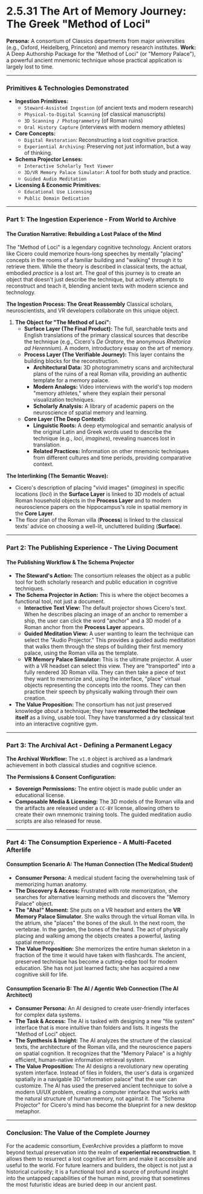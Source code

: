 # 2.5.31 The Art of Memory Journey: The Greek "Method of Loci"

**Persona:** A consortium of Classics departments from major universities (e.g., Oxford, Heidelberg, Princeton) and memory research institutes.
**Work:** A Deep Authorship Package for the "Method of Loci" (or "Memory Palace"), a powerful ancient mnemonic technique whose practical application is largely lost to time.

---

### **Primitives & Technologies Demonstrated**

*   **Ingestion Primitives:**
    *   `Steward-Assisted Ingestion` (of ancient texts and modern research)
    *   `Physical-to-Digital Scanning` (of classical manuscripts)
    *   `3D Scanning / Photogrammetry` (of Roman ruins)
    *   `Oral History Capture` (interviews with modern memory athletes)
*   **Core Concepts:**
    *   `Digital Restoration`: Reconstructing a lost cognitive practice.
    *   `Experiential Archiving`: Preserving not just information, but a way of thinking.
*   **Schema Projector Lenses:**
    *   `Interactive Scholarly Text Viewer`
    *   `3D/VR Memory Palace Simulator`: A tool for both study and practice.
    *   `Guided Audio Meditation`
*   **Licensing & Economic Primitives:**
    *   `Educational Use Licensing`
    *   `Public Domain Dedication`

---

### **Part 1: The Ingestion Experience - From World to Archive**

#### **The Curation Narrative: Rebuilding a Lost Palace of the Mind**
The "Method of Loci" is a legendary cognitive technology. Ancient orators like Cicero could memorize hours-long speeches by mentally "placing" concepts in the rooms of a familiar building and "walking" through it to retrieve them. While the theory is described in classical texts, the actual, embodied *practice* is a lost art. The goal of this journey is to create an object that doesn't just describe the technique, but actively attempts to reconstruct and teach it, blending ancient texts with modern science and technology.

**The Ingestion Process: The Great Reassembly**
Classical scholars, neuroscientists, and VR developers collaborate on this unique object.

1.  **The Object for "The Method of Loci":**
    *   **Surface Layer (The Final Product):** The full, searchable texts and English translations of the primary classical sources that describe the technique (e.g., Cicero's *De Oratore*, the anonymous *Rhetorica ad Herennium*). A modern, introductory essay on the art of memory.
    *   **Process Layer (The Verifiable Journey):** This layer contains the building blocks for the reconstruction.
        *   **Architectural Data:** 3D photogrammetry scans and architectural plans of the ruins of a real Roman villa, providing an authentic template for a memory palace.
        *   **Modern Analogs:** Video interviews with the world's top modern "memory athletes," where they explain their personal visualization techniques.
        *   **Scholarly Analysis:** A library of academic papers on the neuroscience of spatial memory and learning.
    *   **Core Layer (The Deep Context):**
        *   **Linguistic Roots:** A deep etymological and semantic analysis of the original Latin and Greek words used to describe the technique (e.g., *loci*, *imagines*), revealing nuances lost in translation.
        *   **Related Practices:** Information on other mnemonic techniques from different cultures and time periods, providing comparative context.

**The Interlinking (The Semantic Weave):**
*   Cicero's description of placing "vivid images" (*imagines*) in specific locations (*loci*) in the **Surface Layer** is linked to 3D models of actual Roman household objects in the **Process Layer** and to modern neuroscience papers on the hippocampus's role in spatial memory in the **Core Layer**.
*   The floor plan of the Roman villa (**Process**) is linked to the classical texts' advice on choosing a well-lit, uncluttered building (**Surface**).

---

### **Part 2: The Publishing Experience - The Living Document**

#### **The Publishing Workflow & The Schema Projector**
*   **The Steward's Action:** The consortium releases the object as a public tool for both scholarly research and public education in cognitive techniques.
*   **The Schema Projector in Action:** This is where the object becomes a functional tool, not just a document.
    *   **Interactive Text View:** The default projector shows Cicero's text. When he describes placing an image of an anchor to remember a ship, the user can click the word "anchor" and a 3D model of a Roman anchor from the **Process Layer** appears.
    *   **Guided Meditation View:** A user wanting to learn the technique can select the "Audio Projector." This provides a guided audio meditation that walks them through the steps of building their first memory palace, using the Roman villa as the template.
    *   **VR Memory Palace Simulator:** This is the ultimate projector. A user with a VR headset can select this view. They are "transported" into a fully rendered 3D Roman villa. They can then take a piece of text they want to memorize and, using the interface, "place" virtual objects representing the concepts into the rooms. They can then practice their speech by physically walking through their own creation.
*   **The Value Proposition:** The consortium has not just preserved knowledge *about* a technique; they have **resurrected the technique itself** as a living, usable tool. They have transformed a dry classical text into an interactive cognitive gym.

---

### **Part 3: The Archival Act - Defining a Permanent Legacy**

**The Archival Workflow:**
The `v1.0` object is archived as a landmark achievement in both classical studies and cognitive science.

**The Permissions & Consent Configuration:**
*   **Sovereign Permissions:** The entire object is made public under an educational license.
*   **Composable Media & Licensing:** The 3D models of the Roman villa and the artifacts are released under a `CC-BY` license, allowing others to create their own mnemonic training tools. The guided meditation audio scripts are also released for reuse.

---

### **Part 4: The Consumption Experience - A Multi-Faceted Afterlife**

#### **Consumption Scenario A: The Human Connection (The Medical Student)**
*   **Consumer Persona:** A medical student facing the overwhelming task of memorizing human anatomy.
*   **The Discovery & Access:** Frustrated with rote memorization, she searches for alternative learning methods and discovers the "Memory Palace" object.
*   **The "Aha!" Moment:** She puts on a VR headset and enters the **VR Memory Palace Simulator**. She walks through the virtual Roman villa. In the atrium, she "places" the bones of the skull. In the next room, the vertebrae. In the garden, the bones of the hand. The act of physically placing and walking among the objects creates a powerful, lasting spatial memory.
*   **The Value Proposition:** She memorizes the entire human skeleton in a fraction of the time it would have taken with flashcards. The ancient, preserved technique has become a cutting-edge tool for modern education. She has not just learned facts; she has acquired a new cognitive skill for life.

#### **Consumption Scenario B: The AI / Agentic Web Connection (The AI Architect)**
*   **Consumer Persona:** An AI designed to create user-friendly interfaces for complex data systems.
*   **The Task & Access:** The AI is tasked with designing a new "file system" interface that is more intuitive than folders and lists. It ingests the "Method of Loci" object.
*   **The Synthesis & Insight:** The AI analyzes the structure of the classical texts, the architecture of the Roman villa, and the neuroscience papers on spatial cognition. It recognizes that the "Memory Palace" is a highly efficient, human-native information retrieval system.
*   **The Value Proposition:** The AI designs a revolutionary new operating system interface. Instead of files in folders, the user's data is organized spatially in a navigable 3D "information palace" that the user can customize. The AI has used the preserved ancient technique to solve a modern UI/UX problem, creating a computer interface that works *with* the natural structure of human memory, not against it. The "Schema Projector" for Cicero's mind has become the blueprint for a new desktop metaphor.

---

### **Conclusion: The Value of the Complete Journey**
For the academic consortium, EverArchive provides a platform to move beyond textual preservation into the realm of **experiential reconstruction**. It allows them to resurrect a lost cognitive art form and make it accessible and useful to the world. For future learners and builders, the object is not just a historical curiosity; it is a functional tool and a source of profound insight into the untapped capabilities of the human mind, proving that sometimes the most futuristic ideas are buried deep in our ancient past.